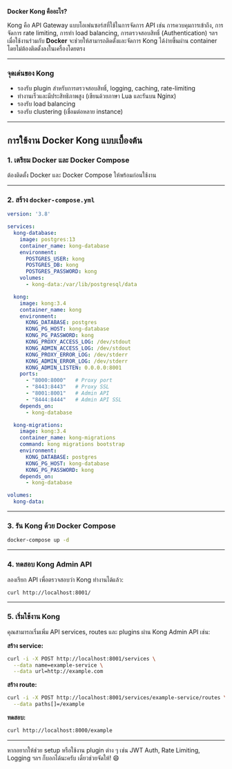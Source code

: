 **Docker Kong คืออะไร?**

Kong คือ API Gateway แบบโอเพ่นซอร์สที่ใช้ในการจัดการ API เช่น การควบคุมการเข้าถึง, การจัดการ rate limiting, การทำ load balancing, การตรวจสอบสิทธิ์ (Authentication) ฯลฯ  
เมื่อใช้งานร่วมกับ **Docker** จะช่วยให้สามารถติดตั้งและจัดการ Kong ได้ง่ายขึ้นผ่าน container โดยไม่ต้องติดตั้งลงในเครื่องโดยตรง

---

### จุดเด่นของ Kong

- รองรับ plugin สำหรับการตรวจสอบสิทธิ์, logging, caching, rate-limiting
- ทำงานเร็วและมีประสิทธิภาพสูง (เขียนด้วยภาษา Lua และรันบน Nginx)
- รองรับ load balancing
- รองรับ clustering (เชื่อมต่อหลาย instance)

---

## การใช้งาน Docker Kong แบบเบื้องต้น

### 1. เตรียม Docker และ Docker Compose

ต้องติดตั้ง Docker และ Docker Compose ให้พร้อมก่อนใช้งาน

---

### 2. สร้าง `docker-compose.yml`

```yaml
version: '3.8'

services:
  kong-database:
    image: postgres:13
    container_name: kong-database
    environment:
      POSTGRES_USER: kong
      POSTGRES_DB: kong
      POSTGRES_PASSWORD: kong
    volumes:
      - kong-data:/var/lib/postgresql/data

  kong:
    image: kong:3.4
    container_name: kong
    environment:
      KONG_DATABASE: postgres
      KONG_PG_HOST: kong-database
      KONG_PG_PASSWORD: kong
      KONG_PROXY_ACCESS_LOG: /dev/stdout
      KONG_ADMIN_ACCESS_LOG: /dev/stdout
      KONG_PROXY_ERROR_LOG: /dev/stderr
      KONG_ADMIN_ERROR_LOG: /dev/stderr
      KONG_ADMIN_LISTEN: 0.0.0.0:8001
    ports:
      - "8000:8000"   # Proxy port
      - "8443:8443"   # Proxy SSL
      - "8001:8001"   # Admin API
      - "8444:8444"   # Admin API SSL
    depends_on:
      - kong-database

  kong-migrations:
    image: kong:3.4
    container_name: kong-migrations
    command: kong migrations bootstrap
    environment:
      KONG_DATABASE: postgres
      KONG_PG_HOST: kong-database
      KONG_PG_PASSWORD: kong
    depends_on:
      - kong-database

volumes:
  kong-data:
```

---

### 3. รัน Kong ด้วย Docker Compose

```bash
docker-compose up -d
```

---

### 4. ทดสอบ Kong Admin API

ลองเรียก API เพื่อตรวจสอบว่า Kong ทำงานได้แล้ว:

```bash
curl http://localhost:8001/
```

---

### 5. เริ่มใช้งาน Kong

คุณสามารถเริ่มเพิ่ม API services, routes และ plugins ผ่าน Kong Admin API เช่น:

**สร้าง service:**

```bash
curl -i -X POST http://localhost:8001/services \
  --data name=example-service \
  --data url=http://example.com
```

**สร้าง route:**

```bash
curl -i -X POST http://localhost:8001/services/example-service/routes \
  --data paths[]=/example
```

**ทดสอบ:**

```bash
curl http://localhost:8000/example
```

---

หากอยากให้ช่วย setup หรือใช้งาน plugin ต่าง ๆ เช่น JWT Auth, Rate Limiting, Logging ฯลฯ ก็บอกได้นะครับ เดี๋ยวช่วยจัดให้! 😄
